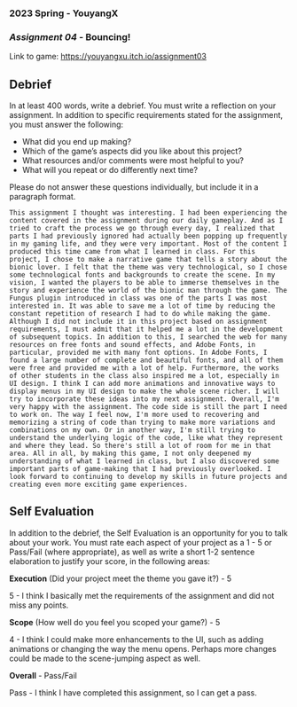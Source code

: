 ### **2023 Spring** - YouyangX
### *Assignment 04* - Bouncing!
Link to game: https://youyangxu.itch.io/assignment03

## **Debrief**
In at least 400 words, write a debrief. You must write a reflection on your assignment. In addition to specific requirements stated for the assignment, you must answer the following:

- What did you end up making?
- Which of the game’s aspects did you like about this project?
- What resources and/or comments were most helpful to you?
- What will you repeat or do differently next time?

Please do not answer these questions individually, but include it in a paragraph format.

	This assignment I thought was interesting. I had been experiencing the content covered in the assignment during our daily gameplay. And as I tried to craft the process we go through every day, I realized that parts I had previously ignored had actually been popping up frequently in my gaming life, and they were very important. Most of the content I produced this time came from what I learned in class. For this project, I chose to make a narrative game that tells a story about the bionic lover. I felt that the theme was very technological, so I chose some technological fonts and backgrounds to create the scene. In my vision, I wanted the players to be able to immerse themselves in the story and experience the world of the bionic man through the game. The Fungus plugin introduced in class was one of the parts I was most interested in. It was able to save me a lot of time by reducing the constant repetition of research I had to do while making the game. Although I did not include it in this project based on assignment requirements, I must admit that it helped me a lot in the development of subsequent topics. In addition to this, I searched the web for many resources on free fonts and sound effects, and Adobe Fonts, in particular, provided me with many font options. In Adobe Fonts, I found a large number of complete and beautiful fonts, and all of them were free and provided me with a lot of help. Furthermore, the works of other students in the class also inspired me a lot, especially in UI design. I think I can add more animations and innovative ways to display menus in my UI design to make the whole scene richer. I will try to incorporate these ideas into my next assignment. Overall, I'm very happy with the assignment. The code side is still the part I need to work on. The way I feel now, I'm more used to recovering and memorizing a string of code than trying to make more variations and combinations on my own. Or in another way, I'm still trying to understand the underlying logic of the code, like what they represent and where they lead. So there's still a lot of room for me in that area. All in all, by making this game, I not only deepened my understanding of what I learned in class, but I also discovered some important parts of game-making that I had previously overlooked. I look forward to continuing to develop my skills in future projects and creating even more exciting game experiences. 
     

## **Self Evaluation**
In addition to the debrief, the Self Evaluation is an opportunity for you to talk about your work. You must rate each aspect of your project as a 1 - 5 or Pass/Fail (where appropriate), as well as write a short 1-2 sentence elaboration to justify your score, in the following areas:


**Execution** (Did your project meet the theme you gave it?) - 5

5 - I think I basically met the requirements of the assignment and did not miss any points.


**Scope** (How well do you feel you scoped your game?) - 5

4 - I think I could make more enhancements to the UI, such as adding animations or changing the way the menu opens. Perhaps more changes could be made to the scene-jumping aspect as well.


**Overall** - Pass/Fail

Pass - I think I have completed this assignment, so I can get a pass.
